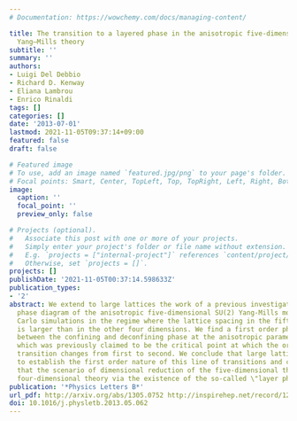 ```yaml
---
# Documentation: https://wowchemy.com/docs/managing-content/

title: The transition to a layered phase in the anisotropic five-dimensional SU(2)
  Yang–Mills theory
subtitle: ''
summary: ''
authors:
- Luigi Del Debbio
- Richard D. Kenway
- Eliana Lambrou
- Enrico Rinaldi
tags: []
categories: []
date: '2013-07-01'
lastmod: 2021-11-05T09:37:14+09:00
featured: false
draft: false

# Featured image
# To use, add an image named `featured.jpg/png` to your page's folder.
# Focal points: Smart, Center, TopLeft, Top, TopRight, Left, Right, BottomLeft, Bottom, BottomRight.
image:
  caption: ''
  focal_point: ''
  preview_only: false

# Projects (optional).
#   Associate this post with one or more of your projects.
#   Simply enter your project's folder or file name without extension.
#   E.g. `projects = ["internal-project"]` references `content/project/deep-learning/index.md`.
#   Otherwise, set `projects = []`.
projects: []
publishDate: '2021-11-05T00:37:14.598633Z'
publication_types:
- '2'
abstract: We extend to large lattices the work of a previous investigation of the
  phase diagram of the anisotropic five-dimensional SU(2) Yang-Mills model using Monte
  Carlo simulations in the regime where the lattice spacing in the fifth dimension
  is larger than in the other four dimensions. We find a first order phase transition
  between the confining and deconfining phase at the anisotropic parameter point $backslashbeta_4=2.60$
  which was previously claimed to be the critical point at which the order of the
  transition changes from first to second. We conclude that large lattices are required
  to establish the first order nature of this line of transitions and consequently
  that the scenario of dimensional reduction of the five-dimensional theory to a continuum
  four-dimensional theory via the existence of the so-called \"layer phase\" is unpromising.
publication: '*Physics Letters B*'
url_pdf: http://arxiv.org/abs/1305.0752 http://inspirehep.net/record/1231949 http://www.sciencedirect.com/science/article/pii/S0370269313004449
doi: 10.1016/j.physletb.2013.05.062
---
```

